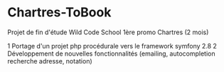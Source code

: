 # Chartres-ToBook

Projet de fin d'étude Wild Code School 1ère promo Chartres (2 mois)

1 Portage d'un projet php procédurale vers le framework symfony 2.8
2 Développement de nouvelles fonctionnalités (emailing, autocompletion recherche adresse, notation)
